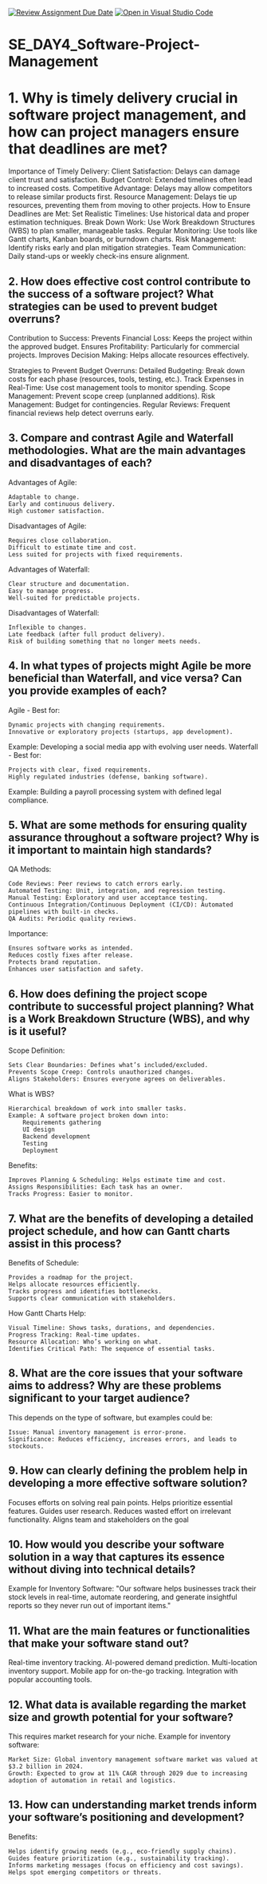 [![Review Assignment Due Date](https://classroom.github.com/assets/deadline-readme-button-22041afd0340ce965d47ae6ef1cefeee28c7c493a6346c4f15d667ab976d596c.svg)](https://classroom.github.com/a/9pw6JKcu)
[![Open in Visual Studio Code](https://classroom.github.com/assets/open-in-vscode-2e0aaae1b6195c2367325f4f02e2d04e9abb55f0b24a779b69b11b9e10269abc.svg)](https://classroom.github.com/online_ide?assignment_repo_id=18449148&assignment_repo_type=AssignmentRepo)
# SE_DAY4_Software-Project-Management
 # 1. Why is timely delivery crucial in software project management, and how can project managers ensure that deadlines are met?
 Importance of Timely Delivery:
    Client Satisfaction: Delays can damage client trust and satisfaction.
    Budget Control: Extended timelines often lead to increased costs.
    Competitive Advantage: Delays may allow competitors to release similar products first.
    Resource Management: Delays tie up resources, preventing them from moving to other projects.
    How to Ensure Deadlines are Met:
    Set Realistic Timelines: Use historical data and proper estimation techniques.
    Break Down Work: Use Work Breakdown Structures (WBS) to plan smaller, manageable tasks.
    Regular Monitoring: Use tools like Gantt charts, Kanban boards, or burndown charts.
    Risk Management: Identify risks early and plan mitigation strategies.
    Team Communication: Daily stand-ups or weekly check-ins ensure alignment.
    
## 2. How does effective cost control contribute to the success of a software project? What strategies can be used to prevent budget overruns?
Contribution to Success:
    Prevents Financial Loss: Keeps the project within the approved budget.
    Ensures Profitability: Particularly for commercial projects.
    Improves Decision Making: Helps allocate resources effectively.

Strategies to Prevent Budget Overruns:
    Detailed Budgeting: Break down costs for each phase (resources, tools, testing, etc.).
    Track Expenses in Real-Time: Use cost management tools to monitor spending.
    Scope Management: Prevent scope creep (unplanned additions).
    Risk Management: Budget for contingencies.
    Regular Reviews: Frequent financial reviews help detect overruns early.
    
## 3. Compare and contrast Agile and Waterfall methodologies. What are the main advantages and disadvantages of each?
Advantages of Agile:

    Adaptable to change.
    Early and continuous delivery.
    High customer satisfaction.

Disadvantages of Agile:

    Requires close collaboration.
    Difficult to estimate time and cost.
    Less suited for projects with fixed requirements.

Advantages of Waterfall:

    Clear structure and documentation.
    Easy to manage progress.
    Well-suited for predictable projects.

Disadvantages of Waterfall:

    Inflexible to changes.
    Late feedback (after full product delivery).
    Risk of building something that no longer meets needs.
## 4. In what types of projects might Agile be more beneficial than Waterfall, and vice versa? Can you provide examples of each?
Agile - Best for:

    Dynamic projects with changing requirements.
    Innovative or exploratory projects (startups, app development).

Example: Developing a social media app with evolving user needs.
Waterfall - Best for:

    Projects with clear, fixed requirements.
    Highly regulated industries (defense, banking software).

Example: Building a payroll processing system with defined legal compliance.

## 5. What are some methods for ensuring quality assurance throughout a software project? Why is it important to maintain high standards?
QA Methods:

    Code Reviews: Peer reviews to catch errors early.
    Automated Testing: Unit, integration, and regression testing.
    Manual Testing: Exploratory and user acceptance testing.
    Continuous Integration/Continuous Deployment (CI/CD): Automated pipelines with built-in checks.
    QA Audits: Periodic quality reviews.

Importance:

    Ensures software works as intended.
    Reduces costly fixes after release.
    Protects brand reputation.
    Enhances user satisfaction and safety.
    
## 6. How does defining the project scope contribute to successful project planning? What is a Work Breakdown Structure (WBS), and why is it useful?
Scope Definition:

    Sets Clear Boundaries: Defines what’s included/excluded.
    Prevents Scope Creep: Controls unauthorized changes.
    Aligns Stakeholders: Ensures everyone agrees on deliverables.

What is WBS?

    Hierarchical breakdown of work into smaller tasks.
    Example: A software project broken down into:
        Requirements gathering
        UI design
        Backend development
        Testing
        Deployment

Benefits:

    Improves Planning & Scheduling: Helps estimate time and cost.
    Assigns Responsibilities: Each task has an owner.
    Tracks Progress: Easier to monitor.
## 7. What are the benefits of developing a detailed project schedule, and how can Gantt charts assist in this process?
Benefits of Schedule:

    Provides a roadmap for the project.
    Helps allocate resources efficiently.
    Tracks progress and identifies bottlenecks.
    Supports clear communication with stakeholders.

How Gantt Charts Help:

    Visual Timeline: Shows tasks, durations, and dependencies.
    Progress Tracking: Real-time updates.
    Resource Allocation: Who’s working on what.
    Identifies Critical Path: The sequence of essential tasks.
## 8. What are the core issues that your software aims to address? Why are these problems significant to your target audience?
This depends on the type of software, but examples could be:

    Issue: Manual inventory management is error-prone.
    Significance: Reduces efficiency, increases errors, and leads to stockouts.
## 9. How can clearly defining the problem help in developing a more effective software solution?
Focuses efforts on solving real pain points.
Helps prioritize essential features.
Guides user research.
Reduces wasted effort on irrelevant functionality.
Aligns team and stakeholders on the goal
## 10. How would you describe your software solution in a way that captures its essence without diving into technical details?
Example for Inventory Software: "Our software helps businesses track their stock levels in real-time, automate reordering, and generate insightful reports so they never run out of important items."

## 11. What are the main features or functionalities that make your software stand out?
Real-time inventory tracking.
AI-powered demand prediction.
Multi-location inventory support.
Mobile app for on-the-go tracking.
Integration with popular accounting tools.
## 12. What data is available regarding the market size and growth potential for your software?
This requires market research for your niche. Example for inventory software:

    Market Size: Global inventory management software market was valued at $3.2 billion in 2024.
    Growth: Expected to grow at 11% CAGR through 2029 due to increasing adoption of automation in retail and logistics.
    
## 13. How can understanding market trends inform your software’s positioning and development?
Benefits:

    Helps identify growing needs (e.g., eco-friendly supply chains).
    Guides feature prioritization (e.g., sustainability tracking).
    Informs marketing messages (focus on efficiency and cost savings).
    Helps spot emerging competitors or threats.
